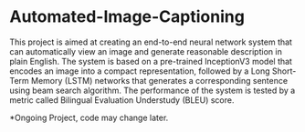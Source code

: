 # Automated-Image-Captioning
This project is aimed at creating an end-to-end neural network system that can automatically view an image and generate reasonable description in plain English. The system is based on a pre-trained InceptionV3 model that encodes an image into a compact representation, followed by a Long Short-Term Memory (LSTM) networks that generates a
corresponding sentence using beam search algorithm. The performance of the system is tested by a metric called Bilingual Evaluation Understudy (BLEU) score.

*Ongoing Project, code may change later.
